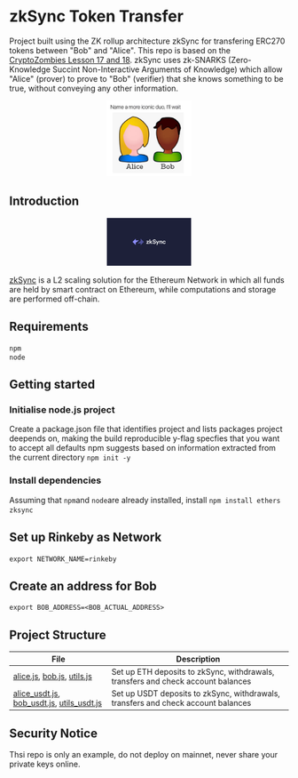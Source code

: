 # zkSync Token Transfer
Project built using the ZK rollup architecture zkSync for transfering ERC270 tokens between "Bob" and "Alice". This repo is based on the [CryptoZombies Lesson 17 and 18](https://cryptozombies.io/). zkSync uses zk-SNARKS (Zero-Knowledge Succint Non-Interactive Arguments of Knowledge) which allow "Alice" (prover) to prove to "Bob" (verifier) that she knows something to be true, without conveying any other information. 

<p align="center">
<img src=https://github.com/agathakry/zkSync/blob/main/assets/bob%20alice.jpg width="30%">
</p>


## Introduction 

<p align="center">
<img src=https://github.com/agathakry/zkSync/blob/main/assets/zksynclogo.png width="30%">
</p>

[zkSync](https://zksync.io/) is a L2 scaling solution for the Ethereum Network in which all funds are held by smart contract on Ethereum, while computations and storage are performed off-chain. 

## Requirements 
``` 
npm
node 
```

## Getting started 
### Initialise node.js project
Create a package.json file that identifies project and lists packages project deepends on, making the build reproducible 
y-flag specfies that you want to accept all defaults npm suggests based on information extracted from the current directory 
```npm init -y```

### Install dependencies
Assuming that ```npm```and ```node```are already installed, install 
```npm install ethers zksync ```

## Set up Rinkeby as Network 
```
export NETWORK_NAME=rinkeby
```

## Create an address for Bob 
```
export BOB_ADDRESS=<BOB_ACTUAL_ADDRESS>
```

## Project Structure

| File | Description | 
| ----- | ---------- | 
| [alice.js](https://github.com/agathakry/zkSync/blob/main/src/alice.js), [bob.js](https://github.com/agathakry/zkSync/blob/main/src/bob.js), [utils.js](https://github.com/agathakry/zkSync/blob/main/src/utils.js) | Set up ETH deposits to zkSync, withdrawals, transfers and check account balances | 
| [alice_usdt.js](https://github.com/agathakry/zkSync/blob/main/src/alice_usdt.js), [bob_usdt.js](https://github.com/agathakry/zkSync/blob/main/src/bob_usdt.js), [utils_usdt.js](https://github.com/agathakry/zkSync/blob/main/src/utils_usdt.js) | Set up USDT deposits to zkSync, withdrawals, transfers and check account balances | 


## Security Notice
Thsi repo is only an example, do not deploy on mainnet, never share your private keys online. 